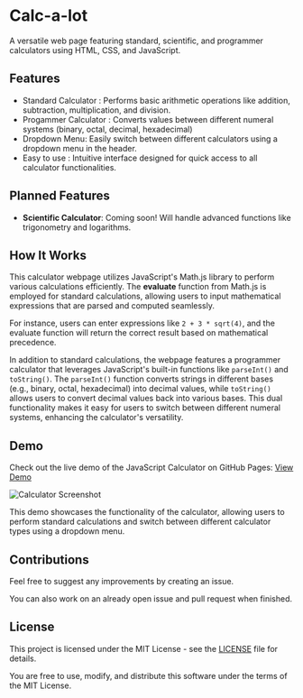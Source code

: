 # Calc-a-lot

A versatile web page featuring standard, scientific, and programmer calculators using HTML, CSS, and JavaScript.

## Features

- Standard Calculator : Performs basic arithmetic operations like addition, subtraction, multiplication, and division.
- Progammer Calculator : Converts values between different numeral systems (binary, octal, decimal, hexadecimal)
- Dropdown Menu: Easily switch between different calculators using a dropdown menu in the header.
- Easy to use : Intuitive interface designed for quick access to all calculator functionalities.

## Planned Features

- **Scientific Calculator**: Coming soon! Will handle advanced functions like trigonometry and logarithms.

## How It Works

This calculator webpage utilizes JavaScript's Math.js library to perform various calculations efficiently. The **evaluate** function from Math.js is employed for standard calculations, allowing users to input mathematical expressions that are parsed and computed seamlessly. 

For instance, users can enter expressions like `2 + 3 * sqrt(4)`, and the evaluate function will return the correct result based on mathematical precedence.

In addition to standard calculations, the webpage features a programmer calculator that leverages JavaScript's built-in functions like `parseInt()` and `toString()`. The `parseInt()` function converts strings in different bases (e.g., binary, octal, hexadecimal) into decimal values, while `toString()` allows users to convert decimal values back into various bases. This dual functionality makes it easy for users to switch between different numeral systems, enhancing the calculator's versatility.

## Demo

Check out the live demo of the JavaScript Calculator on GitHub Pages: [View Demo](https://rudee-Sb.github.io/Calc-a-lot/)

![Calculator Screenshot](https://github.com/user-attachments/assets/54dee9c9-27b6-4734-80c1-4e7a25f2a95e)


This demo showcases the functionality of the calculator, allowing users to perform standard calculations and switch between different calculator types using a dropdown menu.


## Contributions

Feel free to suggest any improvements by creating an issue.

You can also work on an already open issue and pull request when finished.

## License

This project is licensed under the MIT License - see the [LICENSE](LICENSE) file for details.

You are free to use, modify, and distribute this software under the terms of the MIT License.

